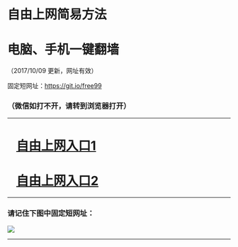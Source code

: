 ﻿# 自由上网简易方法

# 电脑、手机一键翻墙

（2017/10/09 更新，网址有效）

固定短网址：https://git.io/free99

### （微信如打不开，请转到浏览器打开）


***





# &nbsp;&nbsp; <a href="http://ft238918904.fwq-tz-1001.info/fwqtz01.html?t=10090015210 " target="_blank">自由上网入口1</a>
# &nbsp;&nbsp; <a href="http://ft1643822703.fwq-tz-1002.info/fwqtz02.html?t=1009001323 " target="_blank">自由上网入口2</a>
***

### 请记住下图中固定短网址：

<img src="https://s3-us-west-2.amazonaws.com/fwq-1001/yjfq-20170905okok.png" /> 


***

